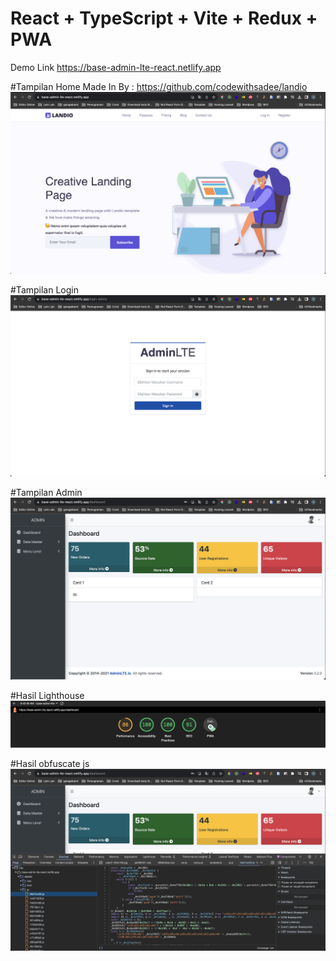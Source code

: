 # React + TypeScript + Vite + Redux + PWA

Demo Link https://base-admin-lte-react.netlify.app

#Tampilan Home
Made In By : https://github.com/codewithsadee/landio
<img src="./ss/Screenshot 2023-10-03 at 15.35.27.png"/>

#Tampilan Login
<img src="./ss/Screenshot 2023-10-03 at 15.35.35.png"/>

#Tampilan Admin
<img src="./ss/Screenshot 2023-10-03 at 15.35.45.png"/>

#Hasil Lighthouse
<img src="./ss/Screenshot 2023-10-03 at 09.45.09.png"/>

#Hasil obfuscate js
<img src="./ss/Screenshot 2023-10-03 at 15.36.14.png"/>
